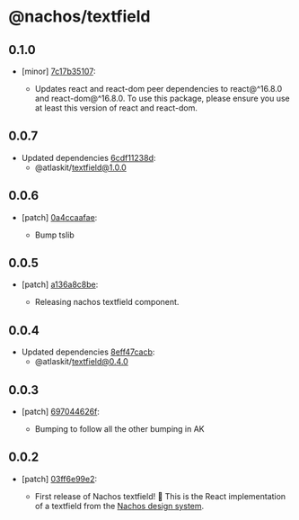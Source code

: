 # @nachos/textfield

## 0.1.0
- [minor] [7c17b35107](https://bitbucket.org/atlassian/atlaskit-mk-2/commits/7c17b35107):

  - Updates react and react-dom peer dependencies to react@^16.8.0 and react-dom@^16.8.0. To use this package, please ensure you use at least this version of react and react-dom.

## 0.0.7
- Updated dependencies [6cdf11238d](https://bitbucket.org/atlassian/atlaskit-mk-2/commits/6cdf11238d):
  - @atlaskit/textfield@1.0.0

## 0.0.6
- [patch] [0a4ccaafae](https://bitbucket.org/atlassian/atlaskit-mk-2/commits/0a4ccaafae):

  - Bump tslib

## 0.0.5
- [patch] [a136a8c8be](https://bitbucket.org/atlassian/atlaskit-mk-2/commits/a136a8c8be):

  - Releasing nachos textfield component.

## 0.0.4
- Updated dependencies [8eff47cacb](https://bitbucket.org/atlassian/atlaskit-mk-2/commits/8eff47cacb):
  - @atlaskit/textfield@0.4.0

## 0.0.3
- [patch] [697044626f](https://bitbucket.org/atlassian/atlaskit-mk-2/commits/697044626f):

  - Bumping to follow all the other bumping in AK

## 0.0.2
- [patch] [03ff6e99e2](https://bitbucket.org/atlassian/atlaskit-mk-2/commits/03ff6e99e2):

  - First release of Nachos textfield! 🎉 This is the React implementation of a textfield from the [Nachos design system](https://design.trello.com/).
